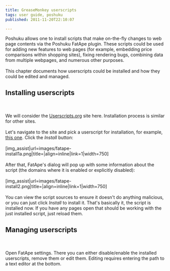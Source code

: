 ```yaml
---
title: GreaseMonkey userscripts
tags: user guide, poshuku
published: 2011-11-20T22:10:07

---
```


Poshuku allows one to install scripts that make on-the-fly changes to
web page contents via the Poshuku FatApe plugin. These scripts could be
used for adding new features to web pages (for example, embedding price
comparisons within shopping sites), fixing rendering bugs, combining
data from multiple webpages, and numerous other purposes.\
\
This chapter documents how userscripts could be installed and how they
could be edited and managed.

Installing userscripts
----------------------

\
\
We will consider the [Userscripts.org](http://userscripts.org) site
here. Installation process is similar for other sites.\
\
Let's navigate to the site and pick a userscript for installation, for
example, [this one](http://userscripts.org/scripts/show/86674). Click
the *Install* button:\
\
\[img\_assist|url=images/fatape-install1a.png|title=|align=inline|link=1|width=750\]\
\
After that, FatApe's dialog will pop up with some information about the
script (the domains where it is enabled or explicitly disabled):\
\
\[img\_assist|url=images/fatape-install2.png|title=|align=inline|link=1|width=750\]\
\
You can view the script sources to ensure it doesn't do anything
malicious, or you can just click *Install* to install it. That's
basically it, the script is installed now. If you have any pages open
that should be working with the just installed script, just reload them.

Managing userscripts
--------------------

\
\
Open FatApe settings. There you can either disable/enable the installed
userscripts, remove them or edit them. Editing requires entering the
path to a text editor at the bottom.